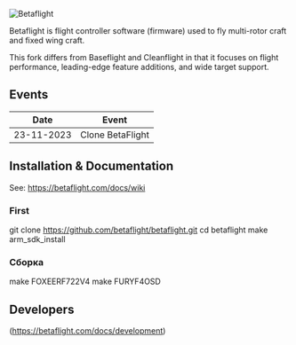 ![Betaflight](images/bf_logo.png)



Betaflight is flight controller software (firmware) used to fly multi-rotor craft and fixed wing craft.

This fork differs from Baseflight and Cleanflight in that it focuses on flight performance, leading-edge feature additions, and wide target support.

## Events

| Date  | Event |
| - | - |
| 23-11-2023 | Clone BetaFlight |

## Installation & Documentation

See: https://betaflight.com/docs/wiki

### First
git clone https://github.com/betaflight/betaflight.git
cd betaflight
make arm_sdk_install

### Сборка
make FOXEERF722V4
make FURYF4OSD

## Developers

(https://betaflight.com/docs/development) 

